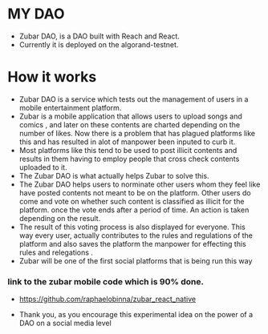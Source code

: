 # MY DAO

- Zubar DAO, is a DAO built with Reach and React. 
- Currently it is deployed on the algorand-testnet. 


# How it works

- Zubar DAO is a service which tests out the management of users in a mobile entertainment platform.
- Zubar is a mobile application that allows users to upload songs and comics , and later on these contents are charted depending on the number of likes. Now there is a problem that has plagued platforms like this and has resulted in alot of manpower been inputed to curb it. 
- Most platforms like this tend to be used to post illicit contents and results in them having to employ people that cross check contents uploaded to it. 
- The Zubar DAO is what actually helps Zubar to solve this.
- The Zubar DAO helps users to norminate other users whom they feel like have posted contents not meant to be on the platform. Other users do come and vote on whether such content is classified as illicit for the platform. once the vote ends after a period of time. An action is taken depending on the result. 
- The result of this voting process is also displayed for everyone. This way every user, actually contributes to the rules and regulations of the platform and also saves the platform the manpower for effecting this rules and relegations . 
- Zubar will be one of the first social platforms that is being run this way 

### link to the zubar mobile code which is 90% done. 
- https://github.com/raphaelobinna/zubar_react_native

- Thank you, as you encourage this experimental idea on the power of a DAO on a social media level
